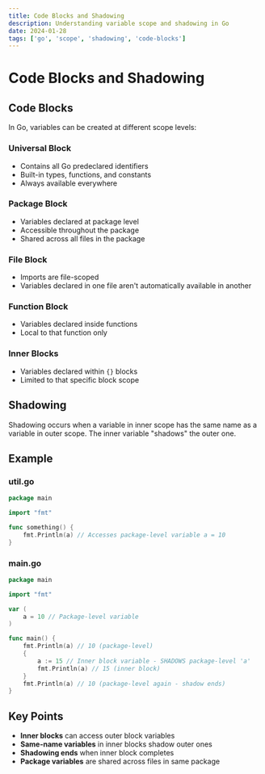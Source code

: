 ```yaml
---
title: Code Blocks and Shadowing 
description: Understanding variable scope and shadowing in Go
date: 2024-01-28
tags: ['go', 'scope', 'shadowing', 'code-blocks']
---
```


# Code Blocks and Shadowing

## Code Blocks

In Go, variables can be created at different scope levels:

### Universal Block
- Contains all Go predeclared identifiers
- Built-in types, functions, and constants
- Always available everywhere

### Package Block
- Variables declared at package level
- Accessible throughout the package
- Shared across all files in the package

### File Block
- Imports are file-scoped
- Variables declared in one file aren't automatically available in another

### Function Block
- Variables declared inside functions
- Local to that function only

### Inner Blocks
- Variables declared within `{}` blocks
- Limited to that specific block scope

## Shadowing

Shadowing occurs when a variable in inner scope has the same name as a variable in outer scope. The inner variable "shadows" the outer one.

## Example

### util.go
~~~go
package main

import "fmt"

func something() {
    fmt.Println(a) // Accesses package-level variable a = 10
}
~~~

### main.go
~~~go
package main

import "fmt"

var (
    a = 10 // Package-level variable
)

func main() {
    fmt.Println(a) // 10 (package-level)
    {
        a := 15 // Inner block variable - SHADOWS package-level 'a'
        fmt.Println(a) // 15 (inner block)
    }
    fmt.Println(a) // 10 (package-level again - shadow ends)
}
~~~

## Key Points

- **Inner blocks** can access outer block variables
- **Same-name variables** in inner blocks shadow outer ones
- **Shadowing ends** when inner block completes
- **Package variables** are shared across files in same package
